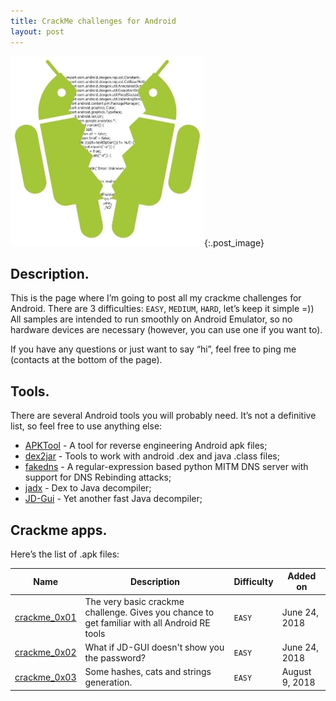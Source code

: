 ```yaml
---
title: CrackMe challenges for Android
layout: post
---
```

![Reverse Engineering Android](../img/android_reverse_engineering.png){:.post_image}

## Description.

This is the page where I’m going to post all my crackme challenges for Android. There are 3 difficulties: `EASY`, `MEDIUM`, `HARD`, let’s keep it simple =)) All samples are intended to run smoothly on Android Emulator, so no hardware devices are necessary (however, you can use one if you want to).

If you have any questions or just want to say “hi”, feel free to ping me (contacts at the bottom of the page).

## Tools.

There are several Android tools you will probably need. It’s not a definitive list, so feel free to use anything else:

- [APKTool](https://ibotpeaches.github.io/Apktool/ "APKTool repository") - A tool for reverse engineering Android apk files;
- [dex2jar](https://github.com/pxb1988/dex2jar "dex2jar repository") - Tools to work with android .dex and java .class files;
- [fakedns](https://github.com/Crypt0s/FakeDns "fakedns repository") - A regular-expression based python MITM DNS server with support for DNS Rebinding attacks;
- [jadx](https://github.com/skylot/jadx "jadx repository") - Dex to Java decompiler;
- [JD-Gui](http://jd.benow.ca/ "JD-Gui website") - Yet another fast Java decompiler;

## Crackme apps.

Here’s the list of .apk files:

|Name|Description|Difficulty|Added on|
|---|---|---|---|
|[crackme_0x01](https://github.com/num1r0/android_crackmes/tree/master/crackme_0x01)|The very basic crackme challenge. Gives you chance to get familiar with all Android RE tools|`EASY`|June 24, 2018|
|[crackme_0x02](https://github.com/num1r0/android_crackmes/tree/master/crackme_0x02)|What if JD-GUI doesn't show you the password?|`EASY`|June 24, 2018|
|[crackme_0x03](https://github.com/num1r0/android_crackmes/tree/master/crackme_0x03)|Some hashes, cats and strings generation.|`EASY`|August 9, 2018|
